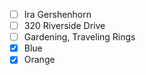  - [ ] Ira Gershenhorn
 - [ ] 320 Riverside Drive
 - [ ] Gardening, Traveling Rings
 - [x] Blue
 - [x] Orange
